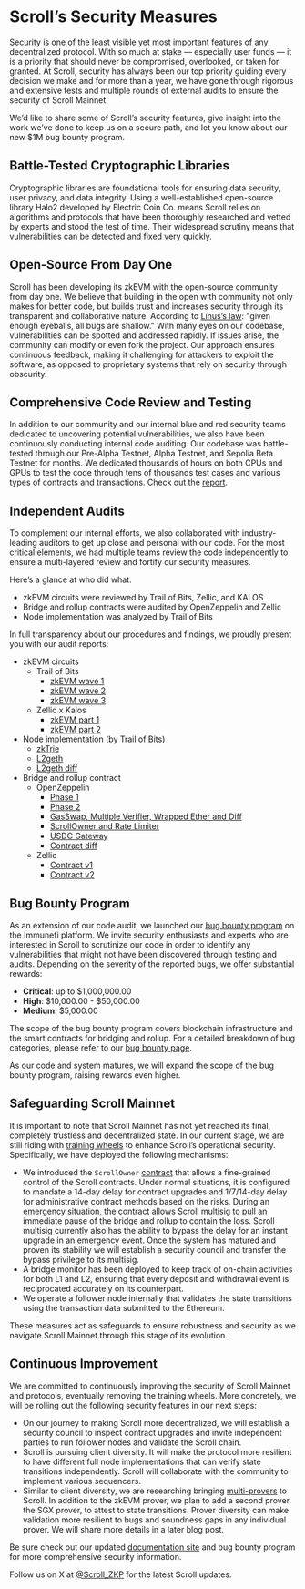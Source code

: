 # Scroll’s Security Measures

Security is one of the least visible yet most important features of any decentralized protocol.  With so much at stake — especially user funds — it is a priority that should never be compromised, overlooked, or taken for granted. At Scroll, security has always been our top priority guiding every decision we make and for more than a year, we have gone through rigorous and extensive tests and multiple rounds of external audits to ensure the security of Scroll Mainnet. 

We’d like to share some of Scroll’s security features, give insight into the work we’ve done to keep us on a secure path, and let you know about our new $1M bug bounty program. 

## Battle-Tested Cryptographic Libraries

Cryptographic libraries are foundational tools for ensuring data security, user privacy, and data integrity. Using a well-established open-source library Halo2 developed by Electric Coin Co. means Scroll relies on algorithms and protocols that have been thoroughly researched and vetted by experts and stood the test of time. Their widespread scrutiny means that vulnerabilities can be detected and fixed very quickly. 

## Open-Source From Day One

Scroll has been developing its zkEVM with the open-source community from day one. We believe that building in the open with community not only makes for better code, but builds trust and increases security through its transparent and collaborative nature. According to [Linus’s law](https://en.wikipedia.org/wiki/Linus%27s_law): "given enough eyeballs, all bugs are shallow." With many eyes on our codebase, vulnerabilities can be spotted and addressed rapidly. If issues arise, the community can modify or even fork the project. Our approach ensures continuous feedback, making it challenging for attackers to exploit the software, as opposed to proprietary systems that rely on security through obscurity.

## Comprehensive Code Review and Testing

In addition to our community and our internal blue and red security teams dedicated to uncovering potential vulnerabilities, we also have been continuously conducting internal code auditing. Our codebase was battle-tested through our Pre-Alpha Testnet, Alpha Testnet, and Sepolia Beta Testnet for months. We dedicated thousands of hours on both CPUs and GPUs to test the code through tens of thousands test cases and various types of contracts and transactions. Check out the [report](https://circuit-release.s3.us-west-2.amazonaws.com/testool/nightly.1695216104.47e2015.html).

## Independent Audits

To complement our internal efforts, we also collaborated with industry-leading auditors to get up close and personal with our code. For the most critical elements, we had multiple teams review the code independently to ensure a multi-layered review and fortify our security measures. 

Here’s a glance at who did what:

- zkEVM circuits were reviewed by Trail of Bits, Zellic, and KALOS
- Bridge and rollup contracts were audited by OpenZeppelin and Zellic
- Node implementation was analyzed by Trail of Bits

In full transparency about our procedures and findings, we proudly present you with our audit reports: 

- zkEVM circuits
    - Trail of Bits
        - [zkEVM wave 1](https://github.com/trailofbits/publications/blob/master/reviews/2023-04-scroll-zkEVM-wave1-securityreview.pdf)
        - [zkEVM wave 2](https://github.com/trailofbits/publications/blob/master/reviews/2023-08-scroll-zkEVM-wave2-securityreview.pdf)
        - [zkEVM wave 3](https://github.com/trailofbits/publications/blob/master/reviews/2023-09-scroll-zkEVM-wave3-securityreview.pdf)
    - Zellic x Kalos
        - [zkEVM part 1](https://github.com/Zellic/publications/blob/master/Scroll%20zkEVM%20-%20Part%201%20-%20Audit%20Report.pdf)
        - [zkEVM part 2](https://github.com/Zellic/publications/blob/master/Scroll%20zkEVM%20-%20Part%202%20-%20Audit%20Report.pdf)
- Node implementation (by Trail of Bits)
    - [zkTrie](https://github.com/trailofbits/publications/blob/master/reviews/2023-07-scroll-zktrie-securityreview.pdf)
    - [L2geth](https://github.com/trailofbits/publications/blob/master/reviews/2023-08-scrollL2geth-initial-securityreview.pdf)
    - [L2geth diff](https://github.com/trailofbits/publications/blob/master/reviews/2023-08-scrollL2geth-securityreview.pdf)
- Bridge and rollup contract
    - OpenZeppelin
        - [Phase 1](https://blog.openzeppelin.com/scroll-layer-1-audit-1)
        - [Phase 2](https://blog.openzeppelin.com/scroll-phase-2-audit)
        - [GasSwap, Multiple Verifier, Wrapped Ether and Diff](https://blog.openzeppelin.com/scroll-gasswap-multiple-verifier-wrapped-ether-and-diff-audit)
        - [ScrollOwner and Rate Limiter](https://blog.openzeppelin.com/scrollowner-and-rate-limiter-audit)
        - [USDC Gateway](https://blog.openzeppelin.com/scroll-usdc-gateway-audit)
        - [Contract diff](https://blog.openzeppelin.com/scroll-diff-audit-report)
    - Zellic
        - [Contract v1](https://github.com/Zellic/publications/blob/master/Scroll%20-%2005.26.23%20Zellic%20Audit%20Report.pdf)
        - [Contract v2](https://github.com/Zellic/publications/blob/master/Scroll%20-%2009.27.23%20Zellic%20Audit%20Report.pdf)

## Bug Bounty Program

As an extension of our code audit, we launched our [bug bounty program](https://immunefi.com/bounty/scroll/) on the Immunefi platform. We invite security enthusiasts and experts who are interested in Scroll to scrutinize our code in order to identify any vulnerabilities that might not have been discovered through testing and audits. Depending on the severity of the reported bugs, we offer substantial rewards:

- **Critical**: up to \$1,000,000.00
- **High**: \$10,000.00 - \$50,000.00
- **Medium**: \$5,000.00

The scope of the bug bounty program covers blockchain infrastructure and the smart contracts for bridging and rollup. For a detailed breakdown of bug categories, please refer to our [bug bounty page](https://immunefi.com/bounty/scroll/). 

As our code and system matures, we will expand the scope of the bug bounty program, raising rewards even higher. 

## Safeguarding Scroll Mainnet

It is important to note that Scroll Mainnet has not yet reached its final, completely trustless and decentralized state. In our current stage, we are still riding with [training wheels](https://ethereum-magicians.org/t/proposed-milestones-for-rollups-taking-off-training-wheels/11571) to enhance Scroll’s operational security. Specifically, we have deployed the following mechanisms:

- We introduced the `ScrollOwner` [contract](https://github.com/scroll-tech/scroll/blob/develop/contracts/src/misc/ScrollOwner.sol) that allows a fine-grained control of the Scroll contracts. Under normal situations, it is configured to mandate a 14-day delay for contract upgrades and 1/7/14-day delay for administrative contract methods based on the risks. During an emergency situation, the contract allows Scroll multisig to pull an immediate pause of the bridge and rollup to contain the loss. Scroll multisig currently also has the ability to bypass the delay for an instant upgrade in an emergency event. Once the system has matured and proven its stability we will establish a security council and transfer the bypass privilege to its multisig.
- A bridge monitor has been deployed to keep track of on-chain activities for both L1 and L2, ensuring that every deposit and withdrawal event is reciprocated accurately on its counterpart.
- We operate a follower node internally that validates the state transitions using the transaction data submitted to the Ethereum.

These measures act as safeguards to ensure robustness and security as we navigate Scroll Mainnet through this stage of its evolution. 

## Continuous Improvement

We are committed to continuously improving the security of Scroll Mainnet and protocols, eventually removing the training wheels. More concretely, we will be rolling out the following security features in our next steps:

- On our journey to making Scroll more decentralized, we will establish a security council to inspect contract upgrades and invite independent parties to run follower nodes and validate the Scroll chain.
- Scroll is pursuing client diversity. It will make the protocol more resilient to have different full node implementations that can verify state transitions independently. Scroll will collaborate with the community to implement various sequencers.
- Similar to client diversity, we are researching bringing [multi-provers](https://ethresear.ch/t/2fa-zk-rollups-using-sgx/14462) to Scroll. In addition to the zkEVM prover, we plan to add a second prover, the SGX prover, to attest to state transitions. Prover diversity can make validation more resilient to bugs and soundness gaps in any individual prover. We will share more details in a later blog post.

Be sure check out our updated [documentation site](https://docs.scroll.io/en/home/) and bug bounty program for more comprehensive security information. 

Follow us on X at [@Scroll_ZKP](https://twitter.com/scroll_zkp) for the latest Scroll updates.
